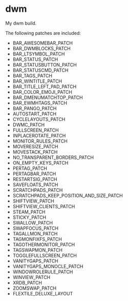 # dwm
My dwm build.

The following patches are included:

 -  BAR_AWESOMEBAR_PATCH
 -  BAR_DWMBLOCKS_PATCH
 -  BAR_LTSYMBOL_PATCH
 -  BAR_STATUS_PATCH
 -  BAR_STATUSBUTTON_PATCH
 -  BAR_STATUSCMD_PATCH
 -  BAR_TAGS_PATCH
 -  BAR_WINTITLE_PATCH
 -  BAR_TITLE_LEFT_PAD_PATCH
 -  BAR_COLOR_EMOJI_PATCH
 -  BAR_DMENUMATCHTOP_PATCH
 -  BAR_EWMHTAGS_PATCH
 -  BAR_PANGO_PATCH
 -  AUTOSTART_PATCH
 -  CYCLELAYOUTS_PATCH
 -  DWMC_PATCH
 -  FULLSCREEN_PATCH
 -  INPLACEROTATE_PATCH
 -  MONITOR_RULES_PATCH
 -  MOVERESIZE_PATCH
 -  MOVESTACK_PATCH
 -  NO_TRANSPARENT_BORDERS_PATCH
 -  ON_EMPTY_KEYS_PATCH
 -  PERTAG_PATCH
 -  PERTAGBAR_PATCH
 -  RESTARTSIG_PATCH
 -  SAVEFLOATS_PATCH
 -  SCRATCHPADS_PATCH
 -  SCRATCHPADS_KEEP_POSITION_AND_SIZE_PATCH
 -  SHIFTVIEW_PATCH
 -  SHIFTVIEW_CLIENTS_PATCH
 -  STEAM_PATCH
 -  STICKY_PATCH
 -  SWALLOW_PATCH
 -  SWAPFOCUS_PATCH
 -  TAGALLMON_PATCH
 -  TAGMONFIXFS_PATCH
 -  TAGOTHERMONITOR_PATCH
 -  TAGSWAPMON_PATCH
 -  TOGGLEFULLSCREEN_PATCH
 -  VANITYGAPS_PATCH
 -  VANITYGAPS_MONOCLE_PATCH
 -  WINDOWROLERULE_PATCH
 -  WINVIEW_PATCH
 -  XRDB_PATCH
 -  ZOOMSWAP_PATCH
 -  FLEXTILE_DELUXE_LAYOUT
